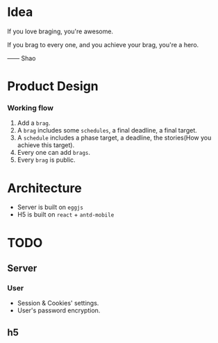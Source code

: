 # Idea

If you love braging, you're awesome.

If you brag to every one, and you achieve your brag, you're a hero. 

—— Shao


# Product Design

### Working flow
1. Add a `brag`.
2. A `brag` includes some `schedules`, a final deadline, a final target.
3. A `schedule` includes a phase target, a deadline, the stories(How you achieve this target).
4. Every one can add `brags`.
5. Every `brag` is public.


# Architecture
* Server is built on `eggjs`
* H5 is built on `react` + `antd-mobile`

# TODO

## Server

### User
* Session & Cookies' settings.
* User's password encryption.


## h5

